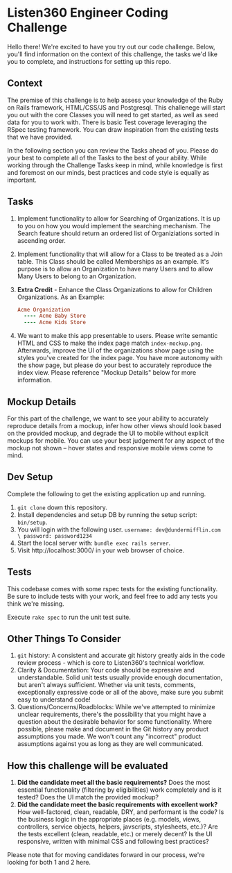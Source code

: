 # Listen360 Engineer Coding Challenge

Hello there! We're excited to have you try out our code challenge. Below, you'll find information on the context of this challenge, the tasks we'd like you to complete, and instructions for setting up this repo.

## Context

The premise of this challenge is to help assess your knowledge of the Ruby on Rails framework, HTML/CSS/JS and Postgresql. This challenege will start you out with the core Classes you will need to get started, as well as seed data for you to work with. There is basic Test coverage leveraging the RSpec testing framework. You can draw inspiration from the existing tests that we have provided.

In the following section you can review the Tasks ahead of you. Please do your best to complete all of the Tasks to the best of your ability. While working through the Challenge Tasks keep in mind, while knowledge is first and foremost on our minds, best practices and code style is equally as important.

## Tasks

1. Implement functionality to allow for Searching of Organizations. It is up to you on how you would implement the searching mechanism. The Search feature should return an ordered list of Organiziations sorted in ascending order.

2. Implement functionality that will allow for a Class to be treated as a Join table. This Class should be called Memberships as an example. It's purpose is to allow an Organization to have many Users and to allow Many Users to belong to an Organization.

3. **Extra Credit** - Enhance the Class Organizations to allow for Children Organizations. As an Example:

   ```ruby
   Acme Organization
     ---- Acme Baby Store
     ---- Acme Kids Store
   ```

4) We want to make this app presentable to users. Please write semantic HTML
   and CSS to make the index page match `index-mockup.png`. Afterwards, improve
   the UI of the organizations show page using the styles you've created for the
   index page. You have more autonomy with the show page, but please do your best
   to accurately reproduce the index view. Please reference "Mockup Details" below
   for more information.

## Mockup Details

For this part of the challenge, we want to see your ability to accurately
reproduce details from a mockup, infer how other views should look based on the
provided mockup, and degrade the UI to mobile without explicit mockups for
mobile. You can use your best judgement for any aspect of the mockup not shown
– hover states and responsive mobile views come to mind.

## Dev Setup

Complete the following to get the existing application up and running.

1. `git clone` down this repository.
2. Install dependencies and setup DB by running the setup script: `bin/setup`.
3. You will login with the following user. `username: dev@dundermifflin.com \ password: password1234`
4. Start the local server with: `bundle exec rails server`.
5. Visit http://localhost:3000/ in your web browser of choice.

## Tests

This codebase comes with some rspec tests for the existing functionality. Be sure to include tests with your work,
and feel free to add any tests you think we're missing.

Execute `rake spec` to run the unit test suite.

## Other Things To Consider

1. `git` history: A consistent and accurate git history greatly aids in the code review process -
   which is core to Listen360's technical workflow.
2. Clarity & Documentation: Your code should be expressive and understandable. Solid unit tests usually
   provide enough documentation, but aren't always sufficient. Whether via unit tests, comments, exceptionally
   expressive code or all of the above, make sure you submit easy to understand code!
3. Questions/Concerns/Roadblocks: While we've attempted to minimize unclear requirements, there's the
   possibility that you might have a question about the desirable behavior for some functionality. Where possible,
   please make and document in the Git history any product assumptions you made. We won't count any "incorrect"
   product assumptions against you as long as they are well communicated.

## How this challenge will be evaluated

1. **Did the candidate meet all the basic requirements?** Does the most essential functionality
   (filtering by eligibilities) work completely and is it tested? Does the UI match the provided mockup?
2. **Did the candidate meet the basic requirements with excellent work?** How
   well-factored, clean, readable, DRY, and performant is the code? Is the business logic in the appropriate
   places (e.g. models, views, controllers, service objects, helpers, javscripts, stylesheets, etc.)? Are the tests
   excellent (clean, readable, etc.) or merely decent? Is the UI responsive, written with minimal CSS and
   following best practices?

Please note that for moving candidates forward in our process, we're looking for both 1 and 2 here.
